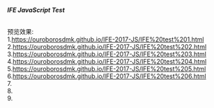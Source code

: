 <strong><em>IFE JavaScript Test</em></strong>

<br>预览效果:
<br>1.https://ouroborosdmk.github.io/IFE-2017-JS/IFE%20test%201.html
<br>2.https://ouroborosdmk.github.io/IFE-2017-JS/IFE%20test%202.html
<br>3.https://ouroborosdmk.github.io/IFE-2017-JS/IFE%20test%203.html
<br>4.https://ouroborosdmk.github.io/IFE-2017-JS/IFE%20test%204.html
<br>5.https://ouroborosdmk.github.io/IFE-2017-JS/IFE%20test%205.html
<br>6.https://ouroborosdmk.github.io/IFE-2017-JS/IFE%20test%206.html
<br>7.
<br>8.
<br>9.
